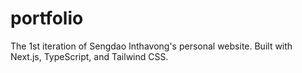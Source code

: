 # portfolio
The 1st iteration of Sengdao Inthavong's personal website. Built with Next.js, TypeScript, and Tailwind CSS.
